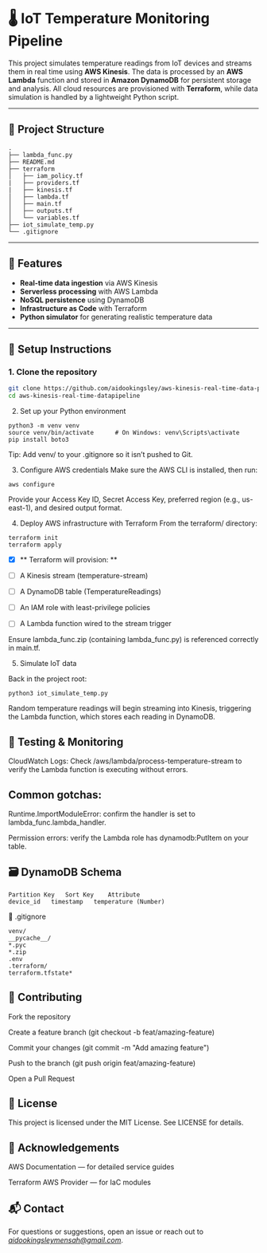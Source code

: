 # 🌡️ IoT Temperature Monitoring Pipeline

This project simulates temperature readings from IoT devices and streams them in real time using **AWS Kinesis**. The data is processed by an **AWS Lambda** function and stored in **Amazon DynamoDB** for persistent storage and analysis. All cloud resources are provisioned with **Terraform**, while data simulation is handled by a lightweight Python script.

---

## 📁 Project Structure

```
.
├── lambda_func.py
├── README.md
├── terraform
│   ├── iam_policy.tf
|   ├── providers.tf
|   ├── kinesis.tf 
│   ├── lambda.tf
│   ├── main.tf
│   ├── outputs.tf
│   └── variables.tf
├── iot_simulate_temp.py
└── .gitignore
```


---

## 🚀 Features

- **Real-time data ingestion** via AWS Kinesis
- **Serverless processing** with AWS Lambda
- **NoSQL persistence** using DynamoDB
- **Infrastructure as Code** with Terraform
- **Python simulator** for generating realistic temperature data

---

## 🔧 Setup Instructions

### 1. Clone the repository

```bash
git clone https://github.com/aidookingsley/aws-kinesis-real-time-data-pipeline.git
cd aws-kinesis-real-time-datapipeline
```

2. Set up your Python environment

```
python3 -m venv venv
source venv/bin/activate      # On Windows: venv\Scripts\activate
pip install boto3
```
Tip: Add venv/ to your .gitignore so it isn’t pushed to Git.


3. Configure AWS credentials
Make sure the AWS CLI is installed, then run:
```
aws configure
```
Provide your Access Key ID, Secret Access Key, preferred region (e.g., us-east-1), and desired output format.

4. Deploy AWS infrastructure with Terraform
From the terraform/ directory:
```
terraform init
terraform apply
```
- [x] ** Terraform will provision: **

- [ ] A Kinesis stream (temperature-stream)

- [ ] A DynamoDB table (TemperatureReadings)

- [ ] An IAM role with least-privilege policies

- [ ] A Lambda function wired to the stream trigger

Ensure lambda_func.zip (containing lambda_func.py) is referenced correctly in main.tf.

5. Simulate IoT data

Back in the project root:
```
python3 iot_simulate_temp.py
```
Random temperature readings will begin streaming into Kinesis, triggering the Lambda function, which stores each reading in DynamoDB.


## 🧪  Testing & Monitoring ##

CloudWatch Logs:
Check /aws/lambda/process-temperature-stream to verify the Lambda function is executing without errors.

## Common gotchas: ##

Runtime.ImportModuleError: confirm the handler is set to lambda_func.lambda_handler.

Permission errors: verify the Lambda role has dynamodb:PutItem on your table.

## 🗃️ DynamoDB Schema ##
```
Partition Key	Sort Key	Attribute
device_id	timestamp	temperature (Number)
```

📄 .gitignore
```
venv/
__pycache__/
*.pyc
*.zip
.env
.terraform/
terraform.tfstate*
```
## 🤝 Contributing ##
Fork the repository

Create a feature branch (git checkout -b feat/amazing-feature)

Commit your changes (git commit -m "Add amazing feature")

Push to the branch (git push origin feat/amazing-feature)

Open a Pull Request

## 📜 License ##
This project is licensed under the MIT License. See LICENSE for details.

## 🧠 Acknowledgements ##
AWS Documentation — for detailed service guides

Terraform AWS Provider — for IaC modules

## 📬 Contact ##
For questions or suggestions, open an issue or reach out to *aidookingsleymensah@gmail.com*.

